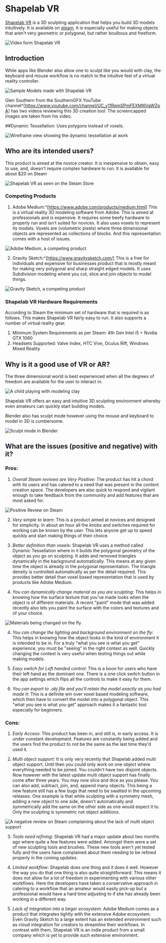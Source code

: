 Shapelab VR
===========

[Shapelab VR](https://shapelabvr.com/) is a 3D sculpting application that helps you build 3D models intuitively. It is available on [steam](https://store.steampowered.com/app/571890/Shapelab/). It is especially useful for making objects that aren't very geometric or polygonal, but rather boulbous and freeform. 

![Video form Shapelab VR](./images/gif_big.gif)

Introduction
------------

While apps like Blender also allow one to sculpt like you would with clay, the keyboard and mouse workflow is no match to the intuitive feel of a virtual reality controller.

![Sample Models made with Shapelab VR](./images/sample.png)


Glen Southern from the SouthernGFX YouTube channel^[https://www.youtube.com/channel/UC_y11RqmSPmFEXMl6VaWZpA] has two videos reviewing this 3D creation tool. The screencapped images are taken from his video.

##Dynamic Tessellation: Uses polygons instead of voxels.

![Wireframe view showing the dynamic tessellation at work](./images/tess.png)



Who are its intended users?
---------------------------

This product is aimed at the novice creator. It is inexpensive to obtain, easy to use, and, doesn't require complex hardware to run. It is available for about $20 on Steam

![Shapelab VR as seen on the Steam Store](./images/steam.png)

### Competing Products

1. Adobe Medium:^[https://www.adobe.com/products/medium.html] This is a virtual reality 3D modeling software from Adobe. This is aimed at professionals and is expensive. It requires some beefy hardware to properly run and isn't suited for novices. It also uses voxels to represent its models. Voxels are (volumetric pixels) where three dimensional objects are represented as collections of blocks. And this representation comes with a host of issues.


![Adobe Medium, a competing product](./images/adobe.png)

2. Gravity Sketch:^[https://www.gravitysketch.com/] This is a free for individuals and expensive for businesses product that is mostly meant for making very polygonal and sharp straight edged models. It uses Subdivision modeling where you cut, slice and join objects to model things.

![Gravity Sketch, a competing product](./images/gravitysketch.png)

### Shapelab VR Hardware Requirements

According to Steam the minimum set of hardware that is required is as follows. This makes Shapelab VR fairly easy to run. It also supports a number of virtual reality gear.

1. Minimum System Requirements as per Steam: 4th Gen Intel i5 + Nvidia GTX 1060
2. Headsets Supported: Valve Index, HTC Vive, Oculus Rift, Windows Mixed Reality

Why is it a good use of VR or AR?
---------------------------------

The three dimensional world is best experienced when all the degrees of freedom are available for the user to interact in. 

![A child playing with modeling clay](./images/playdough.jpg)

Shapelab VR offers an easy and intuitive 3D sculpting environment whereby even amateurs can quickly start building models.

Blender also has sculpt mode however using the mouse and keyboard to model in 3D is cumbersome.

![Sculpt mode in Blender](./images/blender.gif)



What are the issues (positive and negative) with it?
-----------------------------------------------------

### Pros:

1. _Overall Steam reviews are Very Positive_: The product has hit a chord with its users and has catered to a need that was present in the content creation space. The developers are also quick to respond and vigilant enough to take feedback from the community and add features that are most asked for.

![Positive Review on Steam](./images/positive.png)

2. _Very simple to learn_: This is a product aimed at novices and designed for simplicity. In about an hour all the knobs and switches required for working can be known by the user. This lets anyone get up to speed quickly and start making things of their choice.

3. _Better definition than voxels_: Shapelab VR uses a method called Dynamic Tessellation where in it builds the polygonal geometry of the object as you go on sculpting. It adds and removed triangles dynamically in the background automatically. This means at any given time the object is already in the polygonal representation. The triangle density is controlled automatically as per the detail required. This provides better detail than voxel based representation that is used by products like Adobe Medium.

3. _You can dynamically change material as you are sculpting_: This helps in knowing how the surface texture that you've made looks when the object is of different materials. A recent "paint" mode that was added recently also lets you paint the surface with the colors and textures and of your choice.

![Materials being changed on the fly](./images/result.png)

4. _You can change the lighting and background environment on the fly_: This helps in knowing how the object looks in the kind of environment it is intended to be in. For a truly "what you see is what you get" experience, you must be "seeing" in the right context as well. Quickly changing the context is very useful when testing things out while making models.


5. _Easy switch for Left handed control_: This is a boon for users who have their left hand as the dominant one. There is a one click switch button in the app settings which flips all the controls to make it easy for them.

6. _You can export to .obj file and you'll retain the model exactly as you had made it_: This is a definite win over voxel based modeling software, which then have to convert the model into a polygonal object. This "what you see is what you get" approach makes it a fantastic tool especially for beginners. 

### Cons:

1. _Early Access_: This product has been in, and still is, in early access. It is under constant development. Features are constantly being added and the users find the product to not be the same as the last time they'd used it. 

2. _Multi object support_: It is only very recently that Shapelab added multi object support. Until then you could only work on one object where everything needed to be joined. You couldn't have two disjoint objects. Now however with the latest update multi object support has finally come after three years. You may now slice and dice as you please. You can also add, subtract, join, and, append many objects. This being a new feature still has a few bugs that need to be swatted in the upcoming releases. One example is that while sculpting with a symmetry mesh, adding a new object to one side, doesn't automatically and symmetrically add the same on the other side as one would expect it to. Only the sculpting is symmetric not object additions.

![A negative review on Steam complaining about the lack of multi object support](./images/negative.png)

3. _Tools need refining_: Shapelab VR had a major update about two months ago where quite a few features were added. Amongst them were a set of new sculpting tools and brushes. These new tools aren't yet tested fully and the users have complained about them needing to be refined properly in the coming updates.

4. _Limited workflow_: Shapelab does one thing and it does it well. However the way you do that one thing is also quite straightforward. This means it does not allow for a lot of freedom in experimenting with various other workflows. Here the developers have taken a conservative approach in catering to a workflow that an amateur would easily pick-up but a professional would have a hard time adjusting to if she has already been working in a different way.

5. _Lack of integration into a larger ecosystem_: Adobe Medium comes as a product that integrates tightly with the extensive Adobe ecosystem. Even Gravity Sketch to a large extent has an extended environment such as cloud integration for creators to streamline their workflows. In contrast with them, Shapelab VR is an indie product from a small company which is yet to provide such extensive environment.
